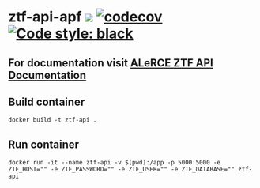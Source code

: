 # ztf-api-apf ![](https://github.com/alercebroker/ztf-api-new/workflows/Tests/badge.svg) [![codecov](https://codecov.io/gh/alercebroker/ztf-api-new/branch/master/graph/badge.svg)](https://codecov.io/gh/alercebroker/ztf-api-new)[![Code style: black](https://img.shields.io/badge/code%20style-black-000000.svg)](https://github.com/psf/black)

## For documentation visit [ALeRCE ZTF API Documentation](http://dev.api.alerce.online)

## Build container

`docker build -t ztf-api .`

## Run container

`docker run -it --name ztf-api -v $(pwd):/app -p 5000:5000 -e ZTF_HOST="" -e ZTF_PASSWORD="" -e ZTF_USER="" -e ZTF_DATABASE="" ztf-api`
